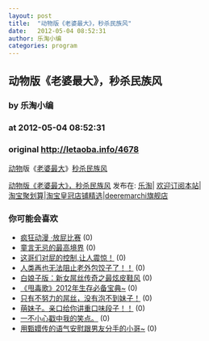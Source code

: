 ```yaml
---
layout: post
title:  "动物版《老婆最大》，秒杀民族风"
date:   2012-05-04 08:52:31
author: 乐淘小编
categories: program
---
```


## 动物版《老婆最大》，秒杀民族风
### by 乐淘小编
### at 2012-05-04 08:52:31
### original <http://letaoba.info/4678>

<p><a href="http://letaoba.info/tag/%e5%8a%a8%e7%89%a9" title="查看 动物 中的全部文章">动物</a>版《<a href="http://letaoba.info/tag/%e8%80%81%e5%a9%86%e6%9c%80%e5%a4%a7" title="查看 老婆最大 中的全部文章">老婆最大</a>》<a href="http://letaoba.info/tag/%e7%a7%92%e6%9d%80" title="查看 秒杀 中的全部文章">秒杀</a><a href="http://letaoba.info/tag/%e6%b0%91%e6%97%8f%e9%a3%8e" title="查看 民族风 中的全部文章">民族风</a><br>
</p>
<p><a href="http://letaoba.info/4678">动物版《老婆最大》，秒杀民族风</a> 发布在: <a href="http://letaoba.info">乐淘</a>| <a href="http://letaoba.info/feed">欢迎订阅本站</a>|
<br>
<a href="http://www.taobao.com/go/chn/tbk_channel/jkwt.php?pid=mm_14340546_2405588_9605426&amp;eventid=102405" rel="external nofollow">淘宝聚划算</a>|<a href="http://www.taobao.com/go/chn/tbk_channel/huangguan.php?pid=mm_14340546_2434133_9338368&amp;eventid=101858" rel="external nofollow">淘宝皇冠店铺精选</a>|<a href="http://s.click.taobao.com/t_8?e=7HZ5x%2BOzdsYUBq8G4nHLsBOiWn0%3D&amp;p=mm_14340546_0_0" rel="external nofollow">deeremarchi旗舰店</a></p>
<h3>你可能会喜欢</h3><ul><li><a href="http://letaoba.info/4339" title="疯狂动漫 ·放屁比赛 (2012 年 4 月 26 日)">疯狂动漫 ·放屁比赛</a> (0)</li><li><a href="http://letaoba.info/4674" title="童言无忌的最高境界 (2012 年 5 月 4 日)">童言无忌的最高境界</a> (0)</li><li><a href="http://letaoba.info/4675" title="这哥们对屁的控制,让人震惊！ (2012 年 5 月 4 日)">这哥们对屁的控制,让人震惊！</a> (0)</li><li><a href="http://letaoba.info/4670" title="人类再也无法阻止老外包饺子了！！ (2012 年 5 月 3 日)">人类再也无法阻止老外包饺子了！！</a> (0)</li><li><a href="http://letaoba.info/4652" title="白娘子版：新女屌丝传奇之最炫皮鞋风 (2012 年 5 月 3 日)">白娘子版：新女屌丝传奇之最炫皮鞋风</a> (0)</li><li><a href="http://letaoba.info/4646" title="《甩毒歌》2012年生存必备宝典~ (2012 年 5 月 3 日)">《甩毒歌》2012年生存必备宝典~</a> (0)</li><li><a href="http://letaoba.info/4644" title="只有不努力的屌丝，没有泡不到妹子！ (2012 年 5 月 3 日)">只有不努力的屌丝，没有泡不到妹子！</a> (0)</li><li><a href="http://letaoba.info/4639" title="萌妹子。亲口给你讲重口味段子！！ (2012 年 5 月 3 日)">萌妹子。亲口给你讲重口味段子！！</a> (0)</li><li><a href="http://letaoba.info/4636" title="一不小心戳中我的笑点。 (2012 年 5 月 3 日)">一不小心戳中我的笑点。</a> (0)</li><li><a href="http://letaoba.info/4635" title="用甄嬛传的语气安慰跟男友分手的小哥~ (2012 年 5 月 3 日)">用甄嬛传的语气安慰跟男友分手的小哥~</a> (0)</li></ul><img src="http://feeds.feedburner.com/~r/blogspot/CRBRG/~4/GPucPNVvZIs" height="1" width="1">